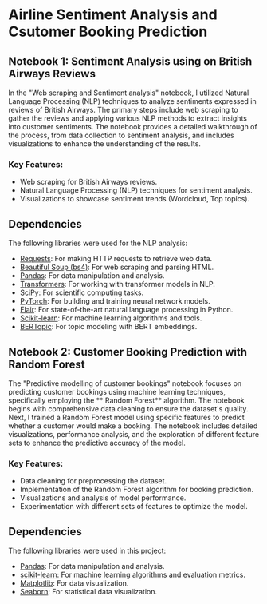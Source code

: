 # Airline Sentiment Analysis and Csutomer Booking Prediction

## Notebook 1: Sentiment Analysis using on British Airways Reviews

In the "Web scraping and Sentiment analysis" notebook, I utilized Natural Language Processing (NLP) techniques to analyze sentiments expressed in reviews of British Airways. The primary steps include web scraping to gather the reviews and applying various NLP methods to extract insights into customer sentiments. The notebook provides a detailed walkthrough of the process, from data collection to sentiment analysis, and includes visualizations to enhance the understanding of the results.

### Key Features:
- Web scraping for British Airways reviews.
- Natural Language Processing (NLP) techniques for sentiment analysis.
- Visualizations to showcase sentiment trends (Wordcloud, Top topics).
  
## Dependencies

The following libraries were used for the NLP analysis:

- [Requests](https://docs.python-requests.org/en/master/): For making HTTP requests to retrieve web data.
- [Beautiful Soup (bs4)](https://www.crummy.com/software/BeautifulSoup/bs4/doc/): For web scraping and parsing HTML.
- [Pandas](https://pandas.pydata.org/): For data manipulation and analysis.
- [Transformers](https://huggingface.co/transformers/): For working with transformer models in NLP.
- [SciPy](https://www.scipy.org/): For scientific computing tasks.
- [PyTorch](https://pytorch.org/): For building and training neural network models.
- [Flair](https://github.com/flairNLP/flair): For state-of-the-art natural language processing in Python.
- [Scikit-learn](https://scikit-learn.org/stable/): For machine learning algorithms and tools.
- [BERTopic](https://github.com/MaartenGr/BERTopic): For topic modeling with BERT embeddings.


## Notebook 2: Customer Booking Prediction with Random Forest

The "Predictive modelling of customer bookings" notebook focuses on predicting customer bookings using machine learning techniques, specifically employing the ** Random Forest** algorithm. The notebook begins with comprehensive data cleaning to ensure the dataset's quality. Next, I trained a Random Forest model using specific features to predict whether a customer would make a booking. The notebook includes detailed visualizations, performance analysis, and the exploration of different feature sets to enhance the predictive accuracy of the model.

### Key Features:
- Data cleaning for preprocessing the dataset.
- Implementation of the Random Forest algorithm for booking prediction.
- Visualizations and analysis of model performance.
- Experimentation with different sets of features to optimize the model.

## Dependencies

The following libraries were used in this project:

- [Pandas](https://pandas.pydata.org/): For data manipulation and analysis.
- [scikit-learn](https://scikit-learn.org/stable/): For machine learning algorithms and evaluation metrics.
- [Matplotlib](https://matplotlib.org/): For data visualization.
- [Seaborn](https://seaborn.pydata.org/): For statistical data visualization.
